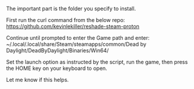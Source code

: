 The important part is the folder you specify to install. 

  First run the curl command from the below repo:  
    https://github.com/kevinlekiller/reshade-steam-proton

  Continue until prompted to enter the Game path and enter:  
    ~/.local/.local/share/Steam/steamapps/common/Dead by Daylight/DeadByDaylight/Binaries/Win64/

Set the launch option as instructed by the script, run the game, then press the HOME key on your keyboard to open. 

Let me know if this helps. 
